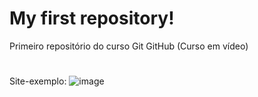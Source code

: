 # My first repository!
 Primeiro repositório do curso Git GitHub (Curso em vídeo)
 #
 #
 Site-exemplo:
![image](https://user-images.githubusercontent.com/92181116/138366940-34e29d8c-3c2f-4aae-95d0-4864b5366210.png)

